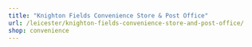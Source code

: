 ```yaml
---
title: "Knighton Fields Convenience Store & Post Office"
url: /leicester/knighton-fields-convenience-store-and-post-office/
shop: convenience
---
```

